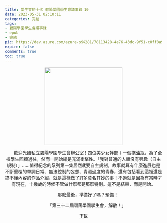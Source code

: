 ```yaml
---
title: 學生會的十代 碧陽學園學生會議事錄 10
date: 2023-05-31 02:10:11
categories: 完結
tags:
- 碧陽學園學生會議事錄
- epub
- 完結
pic: https://dev.azure.com/azure-s96281/78113428-4e76-43dc-9f51-c0ff8a913055/_apis/git/repositories/a379171b-de46-4c10-9b0d-00da23959885/items?path=/Epub%20Cover/%E7%A2%A7%E9%99%BD%E5%AD%B8%E5%9C%92%E5%AD%B8%E7%94%9F%E6%9C%83%E8%AD%B0%E4%BA%8B%E9%8C%84-10.jpg&versionDescriptor%5BversionOptions%5D=0&versionDescriptor%5BversionType%5D=0&versionDescriptor%5Bversion%5D=main&resolveLfs=true&%24format=octetStream&api-version=5.0
expire: false
comments: true
toc: true
---
```


<div style="text-align:center" class="kratos-post-content">

<img width="250px" src="https://dev.azure.com/azure-s96281/78113428-4e76-43dc-9f51-c0ff8a913055/_apis/git/repositories/a379171b-de46-4c10-9b0d-00da23959885/items?path=/Epub%20Cover/%E7%A2%A7%E9%99%BD%E5%AD%B8%E5%9C%92%E5%AD%B8%E7%94%9F%E6%9C%83%E8%AD%B0%E4%BA%8B%E9%8C%84-10.jpg&versionDescriptor%5BversionOptions%5D=0&versionDescriptor%5BversionType%5D=0&versionDescriptor%5Bversion%5D=main&resolveLfs=true&%24format=octetStream&api-version=5.0">

<p>
　　歡迎光臨私立碧陽學園學生會辦公室！四位美少女幹部＋一個拖油瓶，為了全校學生回顧過往，然而一開始總是充滿衝擊性。「我對普通的人類沒有興趣（自主規制）」……值得紀念的系列第一集居然就要自主規制，故事就算有什麼進展也是不斷重覆的單調日常、無法控制的妄想、青澀過度的青春，還有包括看到這裡還是搞不懂內容的作品介紹，就是這樣做了許多莫名其妙的事！不過就是因為有當時才有現在，十幾歲的時候不管做什麼都是那麼特別。這不是結束，而是開始。

　　那麼最後，準備好了嗎？預備！

　　「第三十二屆碧陽學園學生會，解散！」
</p>

<p>
<a href="https://epubdatabase.azurewebsites.net/EBOOKS/EPUB/完結/新碧陽學園生徒會議事錄/學生會的十代 碧陽學園學生會議事錄10.epub?download=1">下載</a>
</p>

</div>
